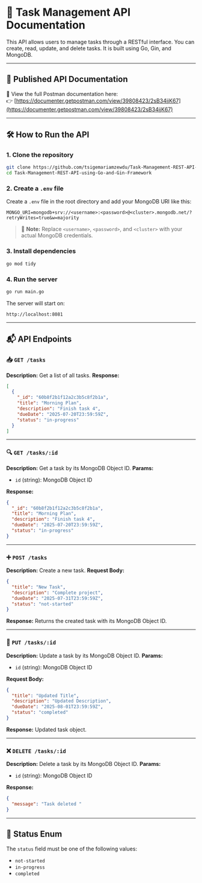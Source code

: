 
# 📘 Task Management API Documentation

This API allows users to manage tasks through a RESTful interface. You can create, read, update, and delete tasks. It is built using Go, Gin, and MongoDB.

---

## 🔗 Published API Documentation

📄 View the full Postman documentation here:  
👉 [https://documenter.getpostman.com/view/39808423/2sB34ijK67](https://documenter.getpostman.com/view/39808423/2sB34ijK67)

---

## 🛠️ How to Run the API

### 1. **Clone the repository**

```bash
git clone https://github.com/tsigemariamzewdu/Task-Management-REST-API-using-Go-and-Gin-Framework
cd Task-Management-REST-API-using-Go-and-Gin-Framework
````

### 2. **Create a `.env` file**

Create a `.env` file in the root directory and add your MongoDB URI like this:

```env
MONGO_URI=mongodb+srv://<username>:<password>@<cluster>.mongodb.net/?retryWrites=true&w=majority
```

> 🔐 **Note:** Replace `<username>`, `<password>`, and `<cluster>` with your actual MongoDB credentials.

### 3. **Install dependencies**

```bash
go mod tidy
```

### 4. **Run the server**

```bash
go run main.go
```

The server will start on:

```
http://localhost:8081
```

---

## 📬 API Endpoints

### 📥 `GET /tasks`

**Description:** Get a list of all tasks.
**Response:**

```json
[
  {
    "_id": "60b8f2b1f12a2c3b5c8f2b1a",
    "title": "Morning Plan",
    "description": "Finish task 4",
    "dueDate": "2025-07-20T23:59:59Z",
    "status": "in-progress"
  }
]
```

---

### 🔍 `GET /tasks/:id`

**Description:** Get a task by its MongoDB Object ID.
**Params:**

* `id` (string): MongoDB Object ID

**Response:**

```json
{
  "_id": "60b8f2b1f12a2c3b5c8f2b1a",
  "title": "Morning Plan",
  "description": "Finish task 4",
  "dueDate": "2025-07-20T23:59:59Z",
  "status": "in-progress"
}
```

---

### ➕ `POST /tasks`

**Description:** Create a new task.
**Request Body:**

```json
{
  "title": "New Task",
  "description": "Complete project",
  "dueDate": "2025-07-31T23:59:59Z",
  "status": "not-started"
}
```

**Response:** Returns the created task with its MongoDB Object ID.

---

### 🔄 `PUT /tasks/:id`

**Description:** Update a task by its MongoDB Object ID.
**Params:**

* `id` (string): MongoDB Object ID

**Request Body:**

```json
{
  "title": "Updated Title",
  "description": "Updated Description",
  "dueDate": "2025-08-01T23:59:59Z",
  "status": "completed"
}
```

**Response:** Updated task object.

---

### ❌ `DELETE /tasks/:id`

**Description:** Delete a task by its MongoDB Object ID.
**Params:**

* `id` (string): MongoDB Object ID

**Response:**

```json
{
  "message": "Task deleted "
}
```

---

## 📎 Status Enum

The `status` field must be one of the following values:

* `not-started`
* `in-progress`
* `completed`



